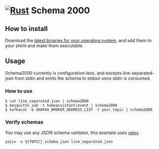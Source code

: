 [![Rust](https://github.com/rewe-digital-misc/hackdays2021-schema-2000/actions/workflows/rust.yml/badge.svg)](https://github.com/rewe-digital-misc/hackdays2021-schema-2000/actions/workflows/rust.yml) Schema 2000
===========

How to install
--------------

Download the [latest binaries for your operating system](https://github.com/rewe-digital-misc/hackdays2021-schema-2000/releases), and add them to your `$PATH` and make them executable.

Usage
-----

Schema2000 currently is configuration-less, and excepts line-separated-json from stdin and emits the schema to stdout 
once stdin is consumed. 

### How to use


```shell
$ cat line_separated.json | schema2000
$ mosquitto_sub -t homeassistant/event | schema2000
$ kafkacat -b $KAFKA_BROKER_ADDRESS_LIST -t your_topic | schema2000
```

### Verify schemas

You may use any JSON schema validator, this example uses [yajsv](https://github.com/neilpa/yajsv).

```shell
yajsv -s ${TOPIC}_schema.json line_separated.json
```
